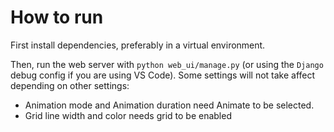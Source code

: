 # How to run
First install dependencies, preferably in a virtual environment. 

Then, run the web server with `python web_ui/manage.py` (or using the `Django` debug config if you are using VS Code).
Some settings will not take affect depending on other settings:

* Animation mode and Animation duration need Animate to be selected.
* Grid line width and color needs grid to be enabled